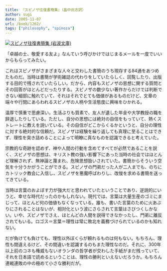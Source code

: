 ```yaml
---
title: 『スピノザ往復書簡集』（畠中尚志訳）
author: sugi
date: 2005-11-07
url: /book/1262/
tags: ["philosophy", "spinoza"]
---
```

<a href="http://www.amazon.co.jp/exec/obidos/ASIN/4003361571/chezsugi-22/ref=nosim/" name="amazletlink" target="_blank"><img src="http://i1.wp.com/images-jp.amazon.com/images/G/09/icons/books/comingsoon_books.gif?w=660" alt="スピノザ往復書簡集 (岩波文庫)" class="alignleft" alt="no image" data-recalc-dims="1" /></a>

「卓越の士、敬愛する友よ」なんていう呼びかけではじまるメールを一度でいいからもらってみたい。

これはスピノザがさまざまな人々と交わした書簡のうち現存する84通をあつめたものだ。当時は書簡が学術雑誌の代わりをしていたらしく、回覧したり、出版する目的で残されていたらしい。だから、内容もスピノザの思想に関する質問とその回答がほとんどだったりする。スピノザの数少ない著作からだけでは判断できない細部に触れていて、それはそれでとても価値があるものだけど、文章の端々や行間にあらわれるスピノザの人柄や生活態度に興味をひかれる。

温厚で慎重で思慮深い。生活ぶりも質素で、友人が遺した年金や大学教授の職を辞退したりしている。ただし、自分の思想には絶対の自信をもっていて、熱くストレートに教えを説いている。その自信がどこからくるかというと、自分の理性に対する絶対的な信頼だ。スピノザは経験を繰り返しても真理に至ることはできず、理性を突き詰めることによって明瞭に真なものを認識できると考えていた。

宗教的な奇跡を認めず、神や人間の行動を含めてすべてが必然であることを説く、スピノザの思想は、キリスト教の強い影響下にあった当時の社会ではほとんど理解されず、無神論と蔑まれ、危険思想扱いされていた。書簡からそういう空気を十分うかがうことができる。スピノザの門弟だった人が二人までも、のちにカトリック教会に入信し、スピノザを悪魔呼ばわりし、改悛を求める書簡を送ってきている。

当時は言葉のおよぼす力が強大だと思われていたということであり、逆説的にいうと、幸せな時代だったのかもしれない。現代では、言葉は大量生産のゴミにまじって、ほとんど何の価値もなくなっている。誰も、書いた言葉のために火あぶりにされることはないが、相対化という波にさらされて言葉はさびつくしかない。いや、スピノザでさえ、ほとんどの人間を説得できなかったし、門弟に離反されてもいる。ロゴス＝言葉＝理性は常に敗北を義務づけられているのかも知れない。

だが負けても負けても、理性以外ぼくらが頼れるものは何もない。もちろん、理性も間違えるけど、その間違いを認識するのもまた理性なのだ。それに、300年以上前のコネも権威もないオランダの哲学者が交わした手紙がまだ残っていて、それを日本語で読めるということは、理性の勝利といえないだろうか。もちろん連戦連敗の中の極めて小さな勝利だが。
